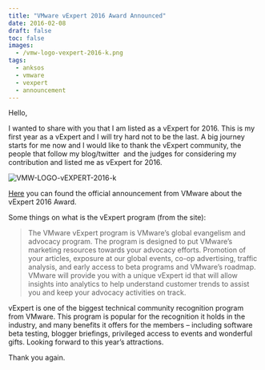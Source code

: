 ```yaml
---
title: "VMware vExpert 2016 Award Announced"
date: 2016-02-08
draft: false
toc: false
images:
  - /vmw-logo-vexpert-2016-k.png
tags:
  - anksos
  - vmware
  - vexpert
  - announcement
---
```


Hello,

I wanted to share with you that I am listed as a vExpert for 2016. This is my first year as a vExpert and I will try hard not to be the last. A big journey starts for me now and I would like to thank the vExpert community, the people that follow my blog/twitter  and the judges for considering my contribution and listed me as vExpert for 2016.

![VMW-LOGO-vEXPERT-2016-k](/vmw-logo-vexpert-2016-k.png)

[Here](https://blogs.vmware.com/vmtn/2016/02/vexpert-2016-award-announcement.html) you can found the official announcement from VMware about the vExpert 2016 Award.

Some things on what is the vExpert program (from the site):

> The VMware vExpert program is VMware’s global evangelism and advocacy program. The program is designed to put VMware’s marketing resources towards your advocacy efforts. Promotion of your articles, exposure at our global events, co-op advertising, traffic analysis, and early access to beta programs and VMware’s roadmap. VMware will provide you with a unique vExpert id that will allow insights into analytics to help understand customer trends to assist you and keep your advocacy activities on track.

vExpert is one of the biggest technical community recognition program from VMware. This program is popular for the recognition it holds in the industry, and many benefits it offers for the members – including software beta testing, blogger briefings, privileged access to events and wonderful gifts. Looking forward to this year’s attractions.

Thank you again.
